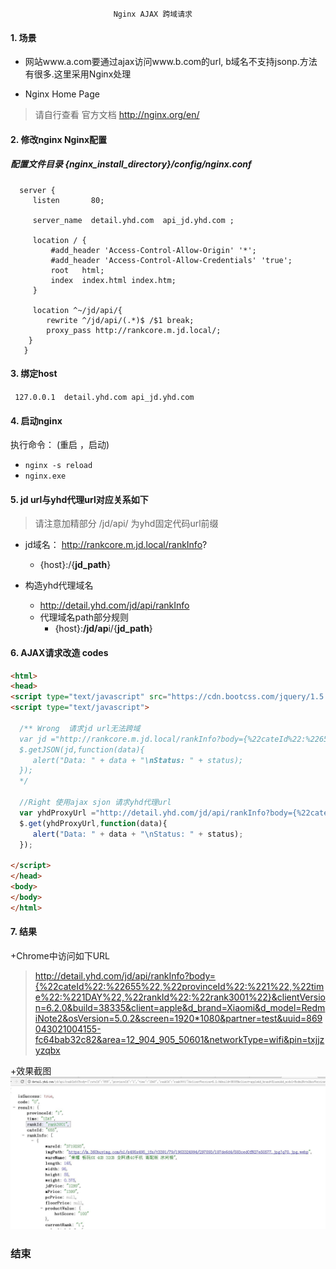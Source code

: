                           Nginx AJAX 跨域请求
#### 1. 场景
-  网站www.a.com要通过ajax访问www.b.com的url, b域名不支持jsonp.方法有很多.这里采用Nginx处理
 
[anchor-id]: http://nginx.org/en/

- Nginx Home  Page  

> 请自行查看 官方文档 http://nginx.org/en/




#### 2. 修改nginx  Nginx配置   
##### 配置文件目录  {nginx_install_directory}/config/nginx.conf 

 
	  server {
		 listen       80;
		 
		 server_name  detail.yhd.com  api_jd.yhd.com ;

		 location / {
			 #add_header 'Access-Control-Allow-Origin' '*';
			 #add_header 'Access-Control-Allow-Credentials' 'true';
			 root   html;
			 index  index.html index.htm;
		 }
		 
		 location ^~/jd/api/{
			rewrite ^/jd/api/(.*)$ /$1 break;
			proxy_pass http://rankcore.m.jd.local/;
		}
	   }
 

 
#### 3. 绑定host
`
127.0.0.1  detail.yhd.com
   api_jd.yhd.com`

#### 4. 启动nginx

执行命令： (重启 ，启动)
+ `nginx -s reload`
+  `nginx.exe`

#### 5. jd url与yhd代理url对应关系如下　
>请注意加精部分  /jd/api/  为yhd固定代码url前缀
  
+ jd域名：  http://rankcore.m.jd.local/rankInfo?
   +   {host}:/{**jd_path**}
   
+ 构造yhd代理域名
    + http://detail.yhd.com/jd/api/rankInfo
    + 代理域名path部分规则
	  + {host}:**/jd/ap**i/{**jd_path**}


#### 6. AJAX请求改造 codes

```html
<html>
<head>
<script type="text/javascript" src="https://cdn.bootcss.com/jquery/1.5.1/jquery.js"></script>
<script type="text/javascript">
  
  /** Wrong  请求jd url无法跨域
  var jd ="http://rankcore.m.jd.local/rankInfo?body={%22cateId%22:%22655%22,%22provinceId%22:%221%22,%22time%22:%221DAY%22,%22rankId%22:%22rank3001%22}&clientVersion=6.2.0&build=38335&client=apple&d_brand=Xiaomi&d_model=RedmiNote2&osVersion=5.0.2&screen=1920*1080&partner=test&uuid=869043021004155-fc64bab32c82&area=12_904_905_50601&networkType=wifi&pin=txjjzyzqbx"
  $.getJSON(jd,function(data){
     alert("Data: " + data + "\nStatus: " + status);
  });
  */
   
  //Right 使用ajax sjon 请求yhd代理url  
  var yhdProxyUrl ="http://detail.yhd.com/jd/api/rankInfo?body={%22cateId%22:%22655%22,%22provinceId%22:%221%22,%22time%22:%221DAY%22,%22rankId%22:%22rank3001%22}&clientVersion=6.2.0&build=38335&client=apple&d_brand=Xiaomi&d_model=RedmiNote2&osVersion=5.0.2&screen=1920*1080&partner=test&uuid=869043021004155-fc64bab32c82&area=12_904_905_50601&networkType=wifi&pin=txjjzyzqbx"
  $.get(yhdProxyUrl,function(data){
     alert("Data: " + data + "\nStatus: " + status);
  });
 
</script>
</head>
<body>
</body>
</html>
```

#### 7. 结果
+Chrome中访问如下URL
>http://detail.yhd.com/jd/api/rankInfo?body={%22cateId%22:%22655%22,%22provinceId%22:%221%22,%22time%22:%221DAY%22,%22rankId%22:%22rank3001%22}&clientVersion=6.2.0&build=38335&client=apple&d_brand=Xiaomi&d_model=RedmiNote2&osVersion=5.0.2&screen=1920*1080&partner=test&uuid=869043021004155-fc64bab32c82&area=12_904_905_50601&networkType=wifi&pin=txjjzyzqbx
 
+效果截图
![](img/ajax_response.jpg)



 

### 结束